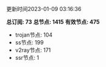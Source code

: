 更新时间2023-01-09 03:16:36

**总订阅: 73**
**总节点: 1415**
**有效节点: 475**
- trojan节点: 104
- ss节点: 199
- v2ray节点: 171
- ssr节点: 1
